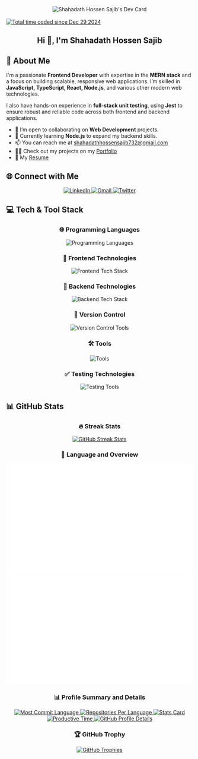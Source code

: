 <div align="center"> 
  <img src="https://api.daily.dev/devcards/v2/6ZhjUdRchhuOpkZR8LgkG.png?type=wide&r=miv" width="652" alt="Shahadath Hossen Sajib's Dev Card" />
</div>

<br/>

<a href="https://wakatime.com/@633a1425-6f0e-49cf-8b4c-b2ed1ff8e455">
  <img src="https://wakatime.com/badge/user/633a1425-6f0e-49cf-8b4c-b2ed1ff8e455.svg" alt="Total time coded since Dec 29 2024" />
</a>

<h2 align="center">Hi 👋, I'm Shahadath Hossen Sajib</h2>

<h2>💫 About Me</h2> 
<p>I'm a passionate <strong>Frontend Developer</strong> with expertise in the <strong>MERN stack</strong> and a focus on building scalable, responsive web applications. I’m skilled in <strong>JavaScript, TypeScript, React, Node.js</strong>, and various other modern web technologies.</p>  

<p>I also have hands-on experience in <strong>full-stack unit testing</strong>, using <strong>Jest</strong> to ensure robust and reliable code across both frontend and backend applications.</p>  

<ul>  
  <li>👯 I’m open to collaborating on <strong>Web Development</strong> projects.</li>  
  <li>🌱 Currently learning <strong>Node.js</strong> to expand my backend skills.</li>  
  <li>📫 You can reach me at <a href="mailto:shahadathhossensajib732@gmail.com">shahadathhossensajib732@gmail.com</a></li>  
  <li>👨‍💻 Check out my projects on my <a href="https://shahadathhs.vercel.app">Portfolio</a></li>  
  <li>📄 My <a href="https://docs.google.com/document/d/1F4lDxGKNkrY5k2UB7CEjSSNqoK06COyGfz5KDlSH0kY/edit?usp=sharing">Resume</a></li>  
</ul>


<h2>🌐 Connect with Me</h2>

<p align="center">
  <a href="https://linkedin.com/in/shahadathhs" target="_blank">
    <img src="https://skillicons.dev/icons?i=linkedin&theme=dark" alt="LinkedIn" />
  </a>
  <a href="mailto:shahadathhossensajib732@gmail.com" target="_blank">
    <img src="https://skillicons.dev/icons?i=gmail&theme=dark" alt="Gmail" />
  </a>
  <a href="https://twitter.com/shahadathhs" target="_blank">
    <img src="https://skillicons.dev/icons?i=twitter&theme=dark" alt="Twitter" />
  </a>
</p>


<h2>💻 Tech & Tool Stack</h2>

<!-- Section 1: Languages -->
<div align="center">
  <h3>🌐 Programming Languages</h3>
  <p>
    <img src="https://skillicons.dev/icons?i=js,ts&theme=dark" alt="Programming Languages" />
  </p>
</div>

<!-- Section 2: Frontend Technologies -->
<div align="center">
  <h3>🎨 Frontend Technologies</h3>
  <p>
    <img src="https://skillicons.dev/icons?i=html,tailwind,react,remix,nextjs&theme=dark" alt="Frontend Tech Stack" />
  </p>
</div>

<!-- Section 3: Backend Technologies -->
<div align="center">
  <h3>🔧 Backend Technologies</h3>
  <p>
    <img src="https://skillicons.dev/icons?i=nodejs,express,mongodb&theme=dark" alt="Backend Tech Stack" />
  </p>
</div>

<!-- Section 4: Version Control -->
<div align="center">
  <h3>🔄 Version Control</h3>
  <p>
    <img src="https://skillicons.dev/icons?i=git,github&theme=dark" alt="Version Control Tools" />
  </p>
</div>

<!-- Section 5: Tools -->
<div align="center">
  <h3>🛠️ Tools</h3>
  <p>
    <img src="https://skillicons.dev/icons?i=vscode,webstorm,postman,vercel,notion&theme=dark" alt="Tools" />
  </p>
</div>

<!-- Section 6: Testing Technologies -->
<div align="center">
  <h3>✅ Testing Technologies</h3>
  <p>
    <img src="https://skillicons.dev/icons?i=jest,vitest,cypress&theme=dark" alt="Testing Tools" />
  </p>
</div>



<h2>📊 GitHub Stats</h2>

<!-- Section 1: Streak Stats -->
<div align="center">
  <h3>🔥 Streak Stats</h3>
  <a href="https://github.com/shahadathhs">
    <img src="https://github-readme-streak-stats.herokuapp.com?user=shahadathhs&theme=dark" alt="GitHub Streak Stats" />
  </a>
</div>

<!-- Section 2: Language and Overview Stats -->
<div align="center">
  <h3>📜 Language and Overview</h3>
  <a align="center" href="https://github.com/shahadathhs/github-stats">
    <img src="https://github.com/shahadathhs/github-stats/blob/master/generated/overview.svg#gh-dark-mode-only" alt="GitHub Overview Stats" />
    <img src="https://github.com/shahadathhs/github-stats/blob/master/generated/languages.svg#gh-dark-mode-only" alt="GitHub Languages Stats" />
  </a>
</div>

<!-- Section 3: Profile Summary and Details -->
<div align="center">
  <h3>📊 Profile Summary and Details</h3>
  <a href="https://github.com/shahadathhs">
    <img src="http://github-profile-summary-cards.vercel.app/api/cards/most-commit-language?username=shahadathhs&theme=dark" alt="Most Commit Language" />
    <img src="http://github-profile-summary-cards.vercel.app/api/cards/repos-per-language?username=shahadathhs&theme=dark" alt="Repositories Per Language" /> 
    <img src="http://github-profile-summary-cards.vercel.app/api/cards/stats?username=shahadathhs&theme=dark" alt="Stats Card" />
    <img src="http://github-profile-summary-cards.vercel.app/api/cards/productive-time?username=shahadathhs&theme=dark&utcOffset=8" alt="Productive Time" />
    <img src="https://github-profile-summary-cards.vercel.app/api/cards/profile-details?username=shahadathhs&theme=dark" alt="GitHub Profile Details" />
  </a>
</div>

<!-- Section 4: Github Trophy -->
<div align="center">
  <h3>🏆 GitHub Trophy</h3>
  <a href="https://github.com/ryo-ma/github-profile-trophy">
    <img src="https://github-profile-trophy.vercel.app/?username=shahadathhs" alt="GitHub Trophies" />
  </a>
</div>
